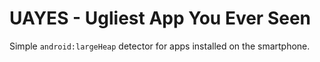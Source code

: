 # UAYES - Ugliest App You Ever Seen

Simple `android:largeHeap` detector for apps installed on the smartphone.
